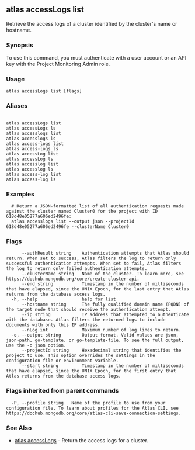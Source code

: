 ## atlas accessLogs list

Retrieve the access logs of a cluster identified by the cluster's name or hostname.


### Synopsis

To use this command, you must authenticate with a user account or an API key with the Project Monitoring Admin role.


### Usage
```
atlas accessLogs list [flags]
```

### Aliases
```

atlas accessLogs list
atlas accessLogs ls
atlas accesslogs list
atlas accesslogs ls
atlas access-logs list
atlas access-logs ls
atlas accessLog list
atlas accessLog ls
atlas accesslog list
atlas accesslog ls
atlas access-log list
atlas access-log ls
```

### Examples

```
  # Return a JSON-formatted list of all authentication requests made against the cluster named Cluster0 for the project with ID 618d48e05277a606ed2496fe:		
  atlas accesslogs list --output json --projectId 618d48e05277a606ed2496fe --clusterName Cluster0
```


### Flags

```
      --authResult string    Authentication attempts that Atlas should return. When set to success, Atlas filters the log to return only successful authentication attempts. When set to fail, Atlas filters the log to return only failed authentication attempts.
      --clusterName string   Name of the cluster. To learn more, see https://dochub.mongodb.org/core/create-cluster-api.
      --end string           Timestamp in the number of milliseconds that have elapsed, since the UNIX Epoch, for the last entry that Atlas returns from the database access logs.
  -h, --help                 help for list
      --hostname string      The fully qualified domain name (FQDN) of the target node that should receive the authentication attempt.
      --ip string            IP address that attempted to authenticate with the database. Atlas filters the returned logs to include documents with only this IP address.
      --nLog int             Maximum number of log lines to return.
  -o, --output string        Output format. Valid values are json, json-path, go-template, or go-template-file. To see the full output, use the -o json option.
      --projectId string     Hexadecimal string that identifies the project to use. This option overrides the settings in the configuration file or environment variable.
      --start string         Timestamp in the number of milliseconds that have elapsed, since the UNIX Epoch, for the first entry that Atlas returns from the database access logs.

```


### Flags inherited from parent commands

```
  -P, --profile string   Name of the profile to use from your configuration file. To learn about profiles for the Atlas CLI, see https://dochub.mongodb.org/core/atlas-cli-save-connection-settings.

```

### See Also


* [atlas accessLogs](atlas_accessLogs.md)	- Return the access logs for a cluster.



